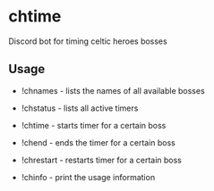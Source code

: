 # chtime
Discord bot for timing celtic heroes bosses

## Usage
- !chnames           - lists the names of all available bosses
- !chstatus          - lists all active timers
- !chtime <name>     - starts timer for a certain boss
- !chend <name>      - ends the timer for a certain boss
- !chrestart <name>  - restarts timer for a certain boss

- !chinfo            - print the usage information
